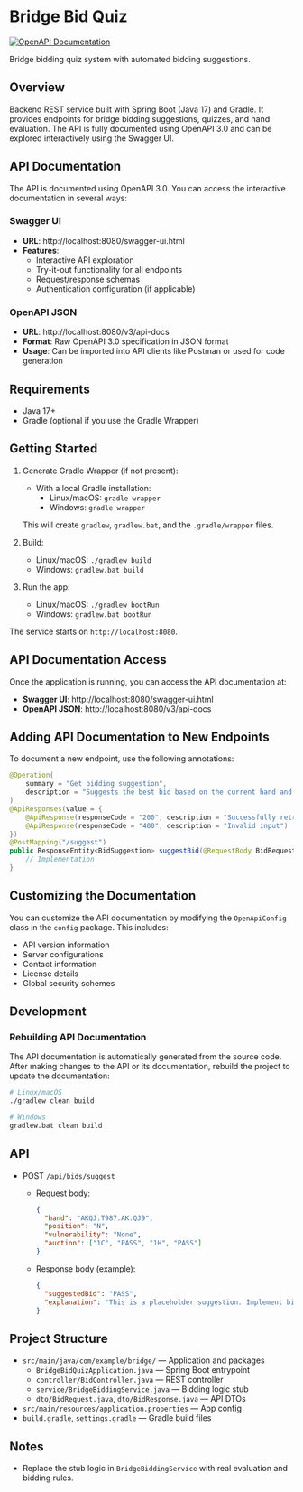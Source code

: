 # Bridge Bid Quiz

[![OpenAPI Documentation](https://img.shields.io/badge/OpenAPI-Documentation-85EA2D?logo=swagger)](http://localhost:8080/swagger-ui.html)

Bridge bidding quiz system with automated bidding suggestions.

## Overview

Backend REST service built with Spring Boot (Java 17) and Gradle. It provides endpoints for bridge bidding suggestions, quizzes, and hand evaluation. The API is fully documented using OpenAPI 3.0 and can be explored interactively using the Swagger UI.

## API Documentation

The API is documented using OpenAPI 3.0. You can access the interactive documentation in several ways:

### Swagger UI
- **URL**: http://localhost:8080/swagger-ui.html
- **Features**:
  - Interactive API exploration
  - Try-it-out functionality for all endpoints
  - Request/response schemas
  - Authentication configuration (if applicable)

### OpenAPI JSON
- **URL**: http://localhost:8080/v3/api-docs
- **Format**: Raw OpenAPI 3.0 specification in JSON format
- **Usage**: Can be imported into API clients like Postman or used for code generation

## Requirements

- Java 17+
- Gradle (optional if you use the Gradle Wrapper)

## Getting Started

1. Generate Gradle Wrapper (if not present):
   - With a local Gradle installation:
     - Linux/macOS: `gradle wrapper`
     - Windows: `gradle wrapper`

   This will create `gradlew`, `gradlew.bat`, and the `.gradle/wrapper` files.

2. Build:
   - Linux/macOS: `./gradlew build`
   - Windows: `gradlew.bat build`

3. Run the app:
   - Linux/macOS: `./gradlew bootRun`
   - Windows: `gradlew.bat bootRun`

The service starts on `http://localhost:8080`.

## API Documentation Access

Once the application is running, you can access the API documentation at:
- **Swagger UI**: http://localhost:8080/swagger-ui.html
- **OpenAPI JSON**: http://localhost:8080/v3/api-docs

## Adding API Documentation to New Endpoints

To document a new endpoint, use the following annotations:

```java
@Operation(
    summary = "Get bidding suggestion",
    description = "Suggests the best bid based on the current hand and auction"
)
@ApiResponses(value = {
    @ApiResponse(responseCode = "200", description = "Successfully retrieved bidding suggestion"),
    @ApiResponse(responseCode = "400", description = "Invalid input")
})
@PostMapping("/suggest")
public ResponseEntity<BidSuggestion> suggestBid(@RequestBody BidRequest request) {
    // Implementation
}
```

## Customizing the Documentation

You can customize the API documentation by modifying the `OpenApiConfig` class in the `config` package. This includes:
- API version information
- Server configurations
- Contact information
- License details
- Global security schemes

## Development

### Rebuilding API Documentation

The API documentation is automatically generated from the source code. After making changes to the API or its documentation, rebuild the project to update the documentation:

```bash
# Linux/macOS
./gradlew clean build

# Windows
gradlew.bat clean build
```

## API

- POST `/api/bids/suggest`
  - Request body:

    ```json
    {
      "hand": "AKQJ.T987.AK.QJ9",
      "position": "N",
      "vulnerability": "None",
      "auction": ["1C", "PASS", "1H", "PASS"]
    }
    ```

  - Response body (example):

    ```json
    {
      "suggestedBid": "PASS",
      "explanation": "This is a placeholder suggestion. Implement bidding logic based on hand, position, vulnerability, and auction."
    }
    ```

## Project Structure

- `src/main/java/com/example/bridge/` — Application and packages
  - `BridgeBidQuizApplication.java` — Spring Boot entrypoint
  - `controller/BidController.java` — REST controller
  - `service/BridgeBiddingService.java` — Bidding logic stub
  - `dto/BidRequest.java`, `dto/BidResponse.java` — API DTOs
- `src/main/resources/application.properties` — App config
- `build.gradle`, `settings.gradle` — Gradle build files

## Notes

- Replace the stub logic in `BridgeBiddingService` with real evaluation and bidding rules.

